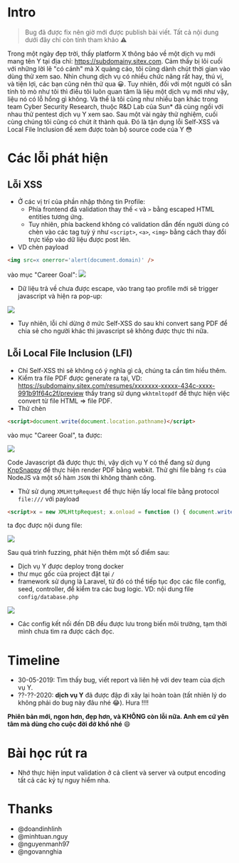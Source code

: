 # Intro
> Bug đã được fix nên giờ mới được publish bài viết. Tất cả nội dung dưới đây chỉ còn tính tham khảo :warning: 

Trong một ngày đẹp trời, thấy platform X thông báo về một dịch vụ mới mang tên Y tại địa chỉ: https://subdomainy.sitex.com. Cảm thấy bị lôi cuối với những lời lẽ "có cánh" mà X quảng cáo, tôi cũng dành chút thời gian vào dùng thử xem sao. Nhìn chung dịch vụ có nhiều chức năng rất hay, thú vị, và tiện lợi, các bạn cũng nên thử qua :grinning:. Tuy nhiên, đối với một người có sẵn tính tò mò như tôi thì điều tôi luôn quan tâm là liệu một dịch vụ mới như vậy, liệu nó có lỗ hổng gì không. Và thế là tôi cũng như nhiều bạn khác trong team Cyber Security Research, thuộc R&D Lab của Sun* đã cùng ngồi với nhau thử pentest dịch vụ Y xem sao. Sau một vài ngày thử nghiệm, cuối cùng chúng tôi cũng có chút ít thành quả. Đó là tận dụng lỗi Self-XSS và Local File Inclusion để xem được toàn bộ source code của Y 😳

# Các lỗi phát hiện
## Lỗi XSS

- Ở các vị trí của phần nhập thông tin Profile:
    -  Phía frontend đã validation thay thế `<` và `>` bằng escaped HTML entities tương ứng.
    -  Tuy nhiên, phía backend không có validation dẫn đến người dùng có chèn vào các tag tuỳ ý như `<script>`, `<a>`, `<img>` bằng cách thay đổi trực tiếp vào dữ liệu được post lên.
- VD chèn payload

```html
<img src=x onerror='alert(document.domain)' />
```

vào mục "Career Goal":
![](https://images.viblo.asia/fb3a450f-863f-4b1d-a7d6-73019ab27197.png)


- Dữ liệu trả về chưa được escape, vào trang tạo profile mới sẽ trigger javascript và hiện ra pop-up:

![](https://images.viblo.asia/84a715b3-0417-495a-bd43-63f771e983c0.png)


- Tuy nhiên, lỗi chỉ dừng ở mức Self-XSS do sau khi convert sang PDF để chia sẻ cho người khác thì javascript sẽ không được thực thi nữa.

## Lỗi Local File Inclusion (LFI)
- Chỉ Self-XSS thì sẽ không có ý nghĩa gì cả, chúng ta cần tìm hiểu thêm.
- Kiểm tra file PDF được generate ra tại, VD: https://subdomainy.sitex.com/resumes/xxxxxxx-xxxxx-434c-xxxx-991b91f64c2f/preview thấy trang sử dụng `wkhtmltopdf` để thực hiện việc convert từ file HTML => file PDF.
- Thử chèn

```html
<script>document.write(document.location.pathname)</script>
```

vào mục "Career Goal", ta được:

![](https://images.viblo.asia/299a963b-5fa9-401d-bb60-867bb424477e.png)

Code Javascript đã được thực thi, vậy dịch vụ Y có thể đang sử dụng [KnpSnappy](https://github.com/KnpLabs/KnpSnappyBundle) để thực hiện render PDF bằng webkit. Thử ghi file bằng `fs` của NodeJS và một số hàm `JSON` thì không thành công.

- Thử sử dụng `XMLHttpRequest` để thực hiện lấy local file bằng protocol `file:///` với payload

```html
<script>x = new XMLHttpRequest; x.onload = function () { document.write(this.responseText + document.location.pathname) }; x.open('GET', 'file:///etc/passwd'); x.send();</script>
```

ta đọc được nội dung file:

![](https://images.viblo.asia/d8945780-c96f-444e-8c5e-e6118c5c986a.png)

Sau quá trình fuzzing, phát hiện thêm một số điểm sau:
-  Dịch vụ Y được deploy trong docker
-  thư mục gốc của project đặt tại `/`
-  framework sử dụng là Laravel, từ đó có thể tiếp tục đọc các file config, seed, controller, để kiểm tra các bug logic. VD: nội dung file `config/database.php`

![](https://images.viblo.asia/71e4749e-e935-4783-8e1a-fb1903f281fc.png)

-  Các config kết nối đến DB đều được lưu trong biến môi trường, tạm thời mình chưa tìm ra được cách đọc.

# Timeline
- 30-05-2019: Tìm thấy bug, viết report và liên hệ với dev team của dịch vụ Y.
-  ??-??-2020: **dịch vụ Y** đã được đập đi xây lại hoàn toàn (tất nhiên lý do không phải do bug này đâu nhé :joy:). Hura !!!!

**Phiên bản mới, ngon hơn, đẹp hơn, và KHÔNG còn lỗi nữa. Anh em cứ yên tâm mà dùng cho cuộc đời đỡ khổ nhé** :smile:

# Bài học rút ra

- Nhớ thực hiện input validation ở cả client và server và output encoding tất cả các ký tự nguy hiểm nha.

# Thanks
- @doandinhlinh
- @minhtuan.nguy
- @nguyenmanh97
- @ngovannghia